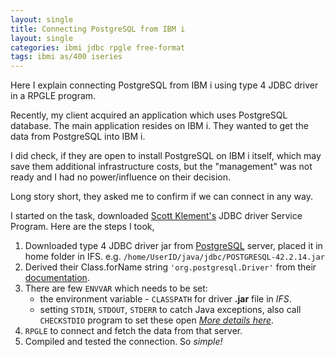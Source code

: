 ```yaml
---
layout: single
title: Connecting PostgreSQL from IBM i
layout: single
categories: ibmi jdbc rpgle free-format 
tags: ibmi as/400 iseries
---
```

Here I explain connecting PostgreSQL from IBM i using type 4 JDBC driver in a RPGLE program. 

Recently, my client acquired an application which uses PostgreSQL database. The main application resides on IBM i. They wanted to get the data from PostgreSQL into IBM i. 

I did check, if they are open to install PostgreSQL on IBM i itself, which may save them additional infrastructure costs, but the "management" was not ready and I had no power/influence on their decision.

Long story short, they asked me to confirm if we can connect in any way.

I started on the task, downloaded [Scott Klement's](https://www.scottklement.com/jdbc/) JDBC driver Service Program. 
Here are the steps I took, 

1. Downloaded type 4 JDBC driver jar from [PostgreSQL](https://jdbc.postgresql.org) server, placed it in home folder in IFS. e.g. `/home/UserID/java/jdbc/POSTGRESQL-42.2.14.jar`
2. Derived their Class.forName string `'org.postgresql.Driver'` from their [documentation](https://jdbc.postgresql.org/documentation/documentation.html).
3. There are few `ENVVAR` which needs to be set:
    * the environment variable - `CLASSPATH` for driver **.jar** file in *IFS*.
    * setting `STDIN`, `STDOUT`, `STDERR` to catch Java exceptions, also call `CHECKSTDIO` program to set these open [*More details here*](https://www.ibm.com/developerworks/rational/cafe/docBodyAttachments/2681-102-2-7220/Troubleshooting_RPG_Calls_To_Java_v2.html).
4. `RPGLE` to connect and fetch the data from that server. 
5. Compiled and tested the connection. So *simple!*
